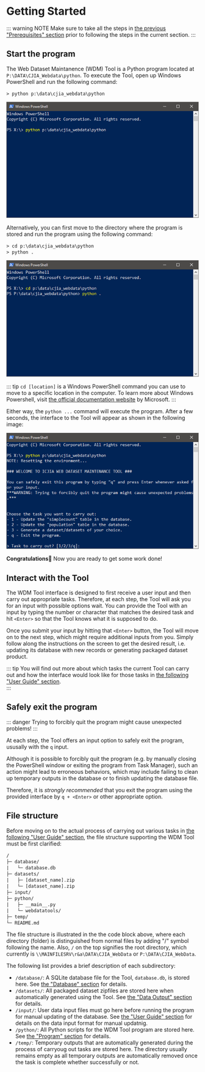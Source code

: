# Getting Started
::: warning NOTE
Make sure to take all the steps in [the previous "Prerequisites" section](./prerequisites.md) prior to following the steps in the current section.
:::

## Start the program
The Web Dataset Maintanence (WDM) Tool is a Python program located at `P:\DATA\CJIA_Webdata\python`. To execute the Tool, open up Windows PowerShell and run the following command:

```
> python p:\data\cjia_webdata\python
```

![Microsoft Powershell screenshot](../image/start_1.png)

Alternatively, you can first move to the directory where the program is stored and run the program using the following command:

```
> cd p:\data\cjia_webdata\python
> python .
```

![Microsoft Powershell screenshot](../image/start_2.png)

::: tip
`cd [location]` is a Windows PowerShell command you can use to move to a specific location in the computer. To learn more about Windows Powershell, visit [the official documentation website](https://docs.microsoft.com/en-us/powershell/) by Microsoft. 
:::

Either way, the `python ...` command will execute the program. After a few seconds, the interface to the Tool will appear as shown in the following image:

![Microsoft Powershell screenshot](../image/start_3.png)

**Congratulations**:tada: Now you are ready to get some work done!

## Interact with the Tool
The WDM Tool interface is designed to first receive a user input and then carry out appropriate tasks. Therefore, at each step, the Tool will ask you for an input with possible options wait. You can provide the Tool with an input by typing the number or character that matches the desired task and hit `<Enter>` so that the Tool knows what it is supposed to do.

Once you submit your input by hitting that `<Enter>` button, the Tool will move on to the next step, which might require additional inputs from you. Simply follow along the instructions on the screen to get the desired result, i.e. updating its database with new records or generating packaged dataset product.

::: tip
You will find out more about which tasks the current Tool can carry out and how the interface would look like for those tasks in [the following "User Guide" section](./guide.md).  
:::

## Safely exit the program
::: danger
Trying to forcibly quit the program might cause unexpected problems!
:::

At each step, the Tool offers an input option to safely exit the program, ususally with the `q` input.

Although it is possible to forcibly quit the program (e.g. by manually closing the PowerShell window or exiting the program from Task Manager), such an action might lead to erroneous behaviors, which may include failing to clean up temporary outputs in the database or to finish updating the database file.

Therefore, it is *strongly recommended* that you exit the program using the provided interface by `q + <Enter>` or other appropriate option.

## File structure
Before moving on to the actual process of carrying out various tasks in [the following "User Guide" section](./guide.md), the file structure supporting the WDM Tool must be first clarified:

```
/
├─ database/
|   └─ database.db
├─ datasets/
|   ├─ [dataset_name].zip
|   └─ [dataset_name].zip
├─ input/
├─ python/
|   ├─ __main__.py
|   └─ webdatatools/
├─ temp/
└─ README.md
```

The file structure is illustrated in the the code block above, where each directory (folder) is distinguished from normal files by adding "/" symbol following the name. Also, `/` on the top signifies the root directory, which currently is `\\MAINFILESRV\r&a\DATA\CJIA_WebData` or `P:\DATA\CJIA_WebData`.

The following list provides a brief description of each subdirectory:

* `/database/`: A SQLite database file for the Tool, `database.db`, is stored here. See [the "Database" section](./database.db) for details.
* `/datasets/`: All packaged dataset zipfiles are stored here when automatically generated using the Tool. See [the "Data Output" section](./output.db) for details.
* `/input/`: User data input files must go here before running the program for manual updating of the database. See [the "User Guide" section](./database.db) for details on the data input format for manual updatnig.
* `/python/`: All Python scripts for the WDM Tool program are stored here. See [the "Program" section](./program.md) for details. 
* `/temp/`: Temporary outputs that are automatically generated during the process of carryoug out tasks are stored here. The directory usually remains empty as all temporary outputs are automatically removed once the task is complete whether successfully or not.
